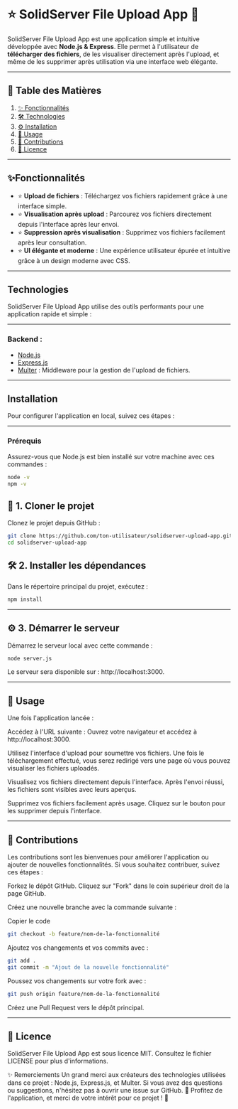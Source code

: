 # ⭐ **SolidServer File Upload App 💾**

SolidServer File Upload App est une application simple et intuitive développée avec **Node.js & Express**. Elle permet à l'utilisateur de **télécharger des fichiers**, de les visualiser directement après l'upload, et même de les supprimer après utilisation via une interface web élégante.

---

## 📜 **Table des Matières**

1. [✨ Fonctionnalités](#fonctionnalités)  
2. [🛠️ Technologies](#technologies)  
3. [⚙️ Installation](#installation)  
4. [🚀 Usage](#usage)  
5. [🤝 Contributions](#contributions)  
6. [📜 Licence](#licence)  

---

## **✨Fonctionnalités**

- ⭐ **Upload de fichiers** : Téléchargez vos fichiers rapidement grâce à une interface simple.  
- ⭐ **Visualisation après upload** : Parcourez vos fichiers directement depuis l'interface après leur envoi.  
- ⭐ **Suppression après visualisation** : Supprimez vos fichiers facilement après leur consultation.  
- ⭐ **UI élégante et moderne** : Une expérience utilisateur épurée et intuitive grâce à un design moderne avec CSS.

---

## **Technologies**

SolidServer File Upload App utilise des outils performants pour une application rapide et simple :

---

### **Backend** :
- [Node.js](https://nodejs.org/)  
- [Express.js](https://expressjs.com/)  
- [Multer](https://github.com/expressjs/multer) : Middleware pour la gestion de l'upload de fichiers.

---

## **Installation**

Pour configurer l'application en local, suivez ces étapes :

---

### **Prérequis**

Assurez-vous que Node.js est bien installé sur votre machine avec ces commandes :

```bash
node -v
npm -v
 ```
## **🚀 1. Cloner le projet**
Clonez le projet depuis GitHub :

 ```bash
git clone https://github.com/ton-utilisateur/solidserver-upload-app.git
cd solidserver-upload-app
 ```
## **🛠️ 2. Installer les dépendances**
Dans le répertoire principal du projet, exécutez :

 ```bash
npm install
 ```

---

## **⚙️ 3. Démarrer le serveur**
Démarrez le serveur local avec cette commande :

 ```bash
node server.js
 ```
Le serveur sera disponible sur : http://localhost:3000.

---

## **🚀 Usage**
Une fois l'application lancée :

Accédez à l'URL suivante :
Ouvrez votre navigateur et accédez à http://localhost:3000.

Utilisez l'interface d'upload pour soumettre vos fichiers.
Une fois le téléchargement effectué, vous serez redirigé vers une page où vous pouvez visualiser les fichiers uploadés.

Visualisez vos fichiers directement depuis l'interface.
Après l'envoi réussi, les fichiers sont visibles avec leurs aperçus.

Supprimez vos fichiers facilement après usage.
Cliquez sur le bouton pour les supprimer depuis l'interface.

---

## **🤝 Contributions**
Les contributions sont les bienvenues pour améliorer l'application ou ajouter de nouvelles fonctionnalités. Si vous souhaitez contribuer, suivez ces étapes :

Forkez le dépôt GitHub.
Cliquez sur "Fork" dans le coin supérieur droit de la page GitHub.

Créez une nouvelle branche avec la commande suivante :

Copier le code
```bash
git checkout -b feature/nom-de-la-fonctionnalité
```
Ajoutez vos changements et vos commits avec :

```bash
git add .
git commit -m "Ajout de la nouvelle fonctionnalité"
```
Poussez vos changements sur votre fork avec :

```bash
git push origin feature/nom-de-la-fonctionnalité
```
Créez une Pull Request vers le dépôt principal.

---

## **📜 Licence**
SolidServer File Upload App est sous licence MIT. Consultez le fichier LICENSE pour plus d'informations.

✨ Remerciements
Un grand merci aux créateurs des technologies utilisées dans ce projet : Node.js, Express.js, et Multer.
Si vous avez des questions ou suggestions, n'hésitez pas à ouvrir une issue sur GitHub.
🎉 Profitez de l'application, et merci de votre intérêt pour ce projet ! 🚀
